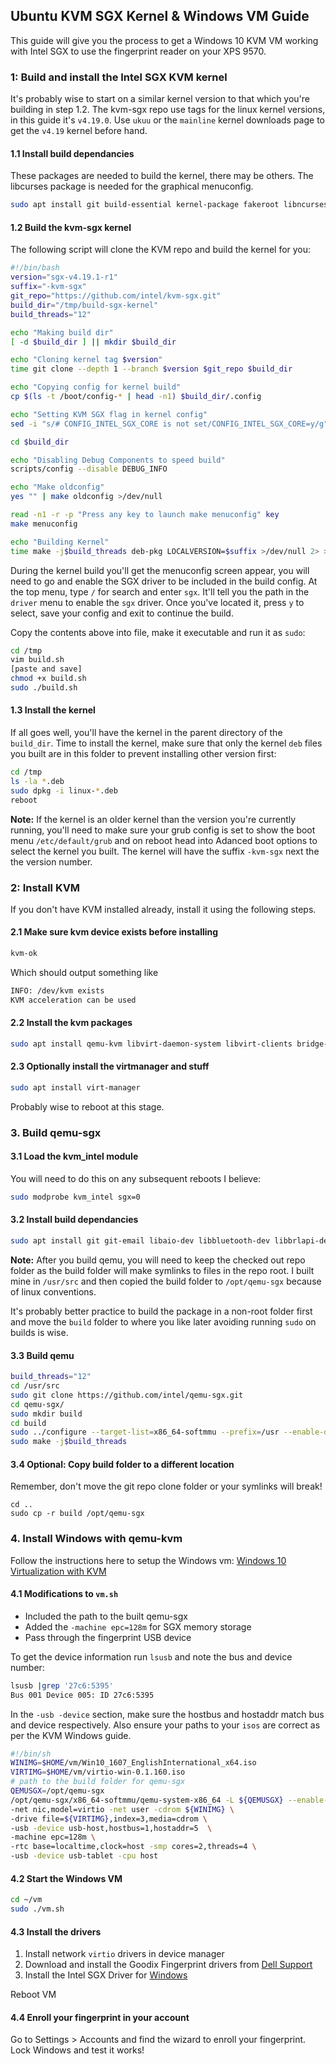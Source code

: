 
## Ubuntu KVM SGX Kernel & Windows VM Guide

This guide will give you the process to get a Windows 10 KVM VM working with Intel SGX to use the fingerprint reader on your XPS 9570.

### 1: Build and install the Intel SGX KVM kernel

It's probably wise to start on a similar kernel version to that which you're building in step 1.2. The kvm-sgx repo use tags for the linux kernel versions, in this guide it's `v4.19.0`. Use `ukuu` or the `mainline` kernel downloads page to get the `v4.19` kernel before hand. 

#### 1.1 Install build dependancies

These packages are needed to build the kernel, there may be others. 
The libcurses package is needed for the graphical menuconfig.
```bash
sudo apt install git build-essential kernel-package fakeroot libncurses5-dev libssl-dev ccache libncurses-dev bison flex libelf-dev
```

#### 1.2 Build the kvm-sgx kernel

The following script will clone the KVM repo and build the kernel for you:
```bash
#!/bin/bash
version="sgx-v4.19.1-r1"
suffix="-kvm-sgx"
git_repo="https://github.com/intel/kvm-sgx.git"
build_dir="/tmp/build-sgx-kernel"
build_threads="12"

echo "Making build dir"
[ -d $build_dir ] || mkdir $build_dir

echo "Cloning kernel tag $version"
time git clone --depth 1 --branch $version $git_repo $build_dir

echo "Copying config for kernel build"
cp $(ls -t /boot/config-* | head -n1) $build_dir/.config

echo "Setting KVM SGX flag in kernel config"
sed -i "s/# CONFIG_INTEL_SGX_CORE is not set/CONFIG_INTEL_SGX_CORE=y/g" $build_dir/.config

cd $build_dir

echo "Disabling Debug Components to speed build"
scripts/config --disable DEBUG_INFO

echo "Make oldconfig"
yes "" | make oldconfig >/dev/null

read -n1 -r -p "Press any key to launch make menuconfig" key
make menuconfig

echo "Building Kernel"
time make -j$build_threads deb-pkg LOCALVERSION=$suffix >/dev/null 2> >(tee -a $build_dir/build-errors.log >&2)
```
During the kernel build you'll get the menuconfig screen appear, you will need to go and enable the SGX driver to be included in the build config. At the top menu, type `/` for search and enter `sgx`. It'll tell you the path in the `driver` menu to enable the `sgx` driver. Once you've located it, press `y` to select, save your config and exit to continue the build.

Copy the contents above into file, make it executable and run it as `sudo`:
```bash
cd /tmp
vim build.sh
[paste and save]
chmod +x build.sh
sudo ./build.sh
```

#### 1.3 Install the kernel

If all goes well, you'll have the kernel in the parent directory of the `build_dir`. Time to install the kernel, make sure that only the kernel `deb` files you built are in this folder to prevent installing other version first:
```bash
cd /tmp
ls -la *.deb
sudo dpkg -i linux-*.deb
reboot
```

**Note:** If the kernel is an older kernel than the version you're currently running, you'll need to make sure your grub config is set to show the boot menu `/etc/default/grub` and on reboot head into Adanced boot options to select the kernel you built. The kernel will have the suffix `-kvm-sgx` next the the version number.

### 2: Install KVM

If you don't have KVM installed already, install it using the following steps.

#### 2.1 Make sure kvm device exists before installing 
```bash
kvm-ok
```
Which should output something like
```bash
INFO: /dev/kvm exists
KVM acceleration can be used
```
#### 2.2 Install the kvm packages
```bash
sudo apt install qemu-kvm libvirt-daemon-system libvirt-clients bridge-utils
```
#### 2.3 Optionally install the virtmanager and stuff
```bash
sudo apt install virt-manager
```

Probably wise to reboot at this stage.


### 3. Build qemu-sgx

#### 3.1 Load the kvm_intel module

You will need to do this on any subsequent reboots I believe:
```bash
sudo modprobe kvm_intel sgx=0
```

#### 3.2 Install build dependancies
```bash
sudo apt install git git-email libaio-dev libbluetooth-dev libbrlapi-dev libbz2-dev libcap-dev libcap-ng-dev libcurl4-gnutls-dev libfdt-dev libglib2.0-dev libgtk-3-dev libibverbs-dev libjpeg8-dev liblzo2-dev libncurses5-dev libnuma-dev libpixman-1-dev librbd-dev librdmacm-dev libsasl2-dev libsdl1.2-dev libseccomp-dev libsnappy-dev libssh2-1-dev libusb-dev libvde-dev libvdeplug-dev libvte-dev libxen-dev valgrind xfslibs-dev zlib1g-dev libusb-1.0-0-dev
```

**Note:** After you build qemu, you will need to keep the checked out repo folder as the build folder will make symlinks to files in the repo root. I built mine in `/usr/src` and then copied the build folder to `/opt/qemu-sgx` because of linux conventions. 

It's probably better practice to build the package in a non-root folder first and move the `build` folder to where you like later avoiding running `sudo` on builds is wise.

#### 3.3 Build qemu
```bash
build_threads="12"
cd /usr/src
sudo git clone https://github.com/intel/qemu-sgx.git
cd qemu-sgx/
sudo mkdir build
cd build
sudo ../configure --target-list=x86_64-softmmu --prefix=/usr --enable-debug --enable-libusb --enable-kvm --enable-seccomp
sudo make -j$build_threads
```

#### 3.4 Optional: Copy build folder to a different location

Remember, don't move the git repo clone folder or your symlinks will break!
```
cd ..
sudo cp -r build /opt/qemu-sgx
```

### 4. Install Windows with qemu-kvm

Follow the instructions here to setup the Windows vm: [Windows 10 Virtualization with KVM](https://www.funtoo.org/Windows_10_Virtualization_with_KVM)

#### 4.1 Modifications to `vm.sh`

- Included the path to the built qemu-sgx
- Added the `-machine epc=128m` for SGX memory storage
- Pass through the fingerprint USB device

To get the device information run `lsusb` and note the bus and device number:
```bash
lsusb |grep '27c6:5395'
Bus 001 Device 005: ID 27c6:5395  

```

In the `-usb -device` section, make sure the hostbus and hostaddr match bus and device respectively.
Also ensure your paths to your `isos` are correct as per the KVM Windows guide.
```bash
#!/bin/sh
WINIMG=$HOME/vm/Win10_1607_EnglishInternational_x64.iso
VIRTIMG=$HOME/vm/virtio-win-0.1.160.iso
# path to the build folder for qemu-sgx
QEMUSGX=/opt/qemu-sgx
/opt/qemu-sgx/x86_64-softmmu/qemu-system-x86_64 -L ${QEMUSGX} --enable-kvm -drive driver=raw,file=$HOME/vm/win10.img,if=virtio -m 2048 \
-net nic,model=virtio -net user -cdrom ${WINIMG} \
-drive file=${VIRTIMG},index=3,media=cdrom \
-usb -device usb-host,hostbus=1,hostaddr=5  \
-machine epc=128m \
-rtc base=localtime,clock=host -smp cores=2,threads=4 \
-usb -device usb-tablet -cpu host
```

#### 4.2 Start the Windows VM

```bash
cd ~/vm
sudo ./vm.sh
```

#### 4.3 Install the drivers

1. Install network `virtio` drivers in device manager
2. Download and install the Goodix Fingerprint drivers from [Dell Support](https://www.dell.com/support/home/au/en/aubsdt1/product-support/product/xps-15-9570-laptop/drivers)
3. Install the Intel SGX Driver for [Windows](https://downloadcenter.intel.com/download/28154/Intel-Software-Guard-Extensions-Intel-SGX-Driver-for-Windows-)

Reboot VM

#### 4.4 Enroll your fingerprint in your account

Go to Settings > Accounts and find the wizard to enroll your fingerprint. Lock Windows and test it works!
